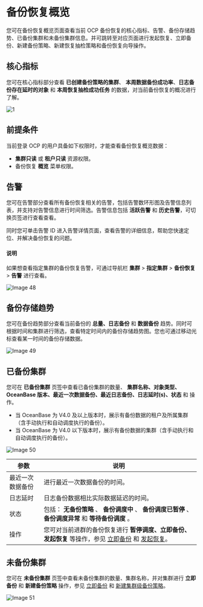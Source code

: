 # 备份恢复概览

您可在备份恢复概览页面查看当前 OCP 备份恢复的核心指标、告警、备份存储趋势、已备份集群和未备份集群信息。并可跳转至对应页面进行发起恢复、立即备份、新建备份策略、新建恢复抽检策略和备份恢复向导操作。

## 核心指标

您可在核心指标部分查看 **已创建备份策略的集群**、 **本周数据备份成功率**、**日志备份存在延时的对象** 和 **本周恢复抽检成功任务** 的数据，对当前备份恢复的概况进行了解。

![1](https://obbusiness-private.oss-cn-shanghai.aliyuncs.com/doc/img/ocp/401/%E6%A0%B8%E5%BF%83%E6%8C%87%E6%A0%871.png)

## 前提条件

当前登录 OCP 的用户具备如下权限时，才能查看备份恢复概览数据：

* **集群只读** 或 **租户只读** 资源权限。
* 备份恢复 **概览** 菜单权限。

## 告警

您可在告警部分查看所有备份恢复相关的告警，包括告警数环形图及告警信息列表，并支持对告警信息进行时间筛选。告警信息包括 **活跃告警** 和 **历史告警**，可切换页签进行查看查看。

同时您可单击告警 ID 进入告警详情页面，查看告警的详细信息，帮助您快速定位、并解决备份恢复的问题。

<main id="notice" type='explain'>
  <h4>说明</h4>
  <p>如果想查看指定集群的备份恢复告警，可通过导航栏 <b>集群</b> > <b>指定集群</b> > <b>备份恢复</b> > <b>告警</b> 进行查看。</p>
</main>

![Image 48](https://obbusiness-private.oss-cn-shanghai.aliyuncs.com/doc/img/ocp/422/backup/%E5%A4%87%E4%BB%BD%E5%91%8A%E8%AD%A6-2.png)

## 备份存储趋势

您可在备份趋势部分查看当前备份的 **总量、日志备份** 和 **数据备份** 趋势。同时可根据时间和集群进行筛选，查看特定时间内的备份存储趋势图。您也可通过移动光标查看某一时间的备份存储数据。

![Image 49](https://obbusiness-private.oss-cn-shanghai.aliyuncs.com/doc/img/ocp/401/%E5%A4%87%E4%BB%BD%E5%AD%98%E5%82%A8%E8%B6%8B%E5%8A%BF1.png)

## 已备份集群

您可在 **已备份集群** 页签中查看已备份集群的数量、 **集群名称、对象类型、OceanBase 版本、最近一次数据备份、最近日志备份、日志延时(s)、状态** 和 操作。

* 当 OceanBase 为 V4.0 及以上版本时，展示有备份数据的租户及所属集群（含手动执行和自动调度执行的备份）。
* 当 OceanBase 为 V4.0 以下版本时，展示有备份数据的集群（含手动执行和自动调度执行的备份）。

![Image 50](https://obbusiness-private.oss-cn-shanghai.aliyuncs.com/doc/img/ocp/401/%E5%B7%B2%E5%A4%87%E4%BB%BD%E9%9B%86%E7%BE%A41.png)

|    参数|说明   |
|-------|---|
| 最近一次数据备份 | 进行最近一次数据备份的时间。  |
| 日志延时     | 日志备份数据相比实际数据延迟的时间。  |
| 状态       | 包括： **无备份策略** 、 **备份调度中** 、 **备份调度已暂停** 、 **备份调度异常** 和 **等待备份调度** 。 |
| 操作  | 您可对当前进群的备份恢复进行 **暂停调度、立即备份、发起恢复** 等操作，参见 [立即备份](400.backup-now/100.back-up-cluster-now.md) 和 [发起恢复](../1100.backup-and-restoration-functions/700.initiate-a-recovery-task.md)。 |

## 未备份集群

您可在 **未备份集群** 页签中查看未备份集群的数量、集群名称，并对集群进行 **立即备份** 和 **新建备份策略** 操作，参见 [立即备份](400.backup-now/100.back-up-cluster-now.md) 和 [新建集群级备份策略](500.regular-backup/100.manage-cluster-backup-strategy/100.create-a-cluster-backup-strategy.md)。

![Image 51](https://obbusiness-private.oss-cn-shanghai.aliyuncs.com/doc/img/ocp/421/%E6%9C%AA%E5%A4%87%E4%BB%BD%E9%9B%86%E7%BE%A4.png)
